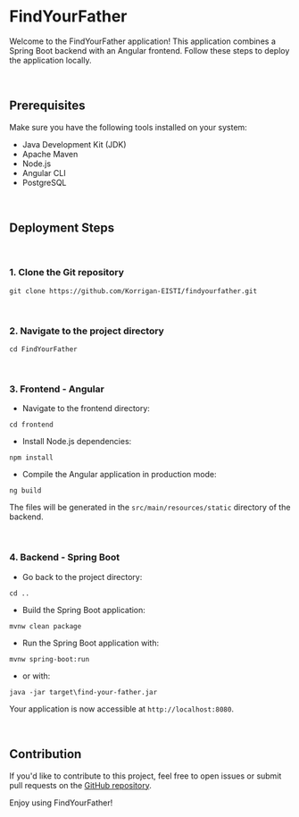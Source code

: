 # FindYourFather

Welcome to the FindYourFather application! This application combines a Spring Boot backend with an Angular frontend. Follow these steps to deploy the application locally.

<br>

## Prerequisites

Make sure you have the following tools installed on your system:

- Java Development Kit (JDK)
- Apache Maven
- Node.js
- Angular CLI
- PostgreSQL

<br>

## Deployment Steps

<br>

### 1. Clone the Git repository

```
git clone https://github.com/Korrigan-EISTI/findyourfather.git
```

<br>

### 2. Navigate to the project directory

```
cd FindYourFather
```

<br>

### 3. Frontend - Angular

- Navigate to the frontend directory:

```
cd frontend
```

- Install Node.js dependencies:

```
npm install
```

- Compile the Angular application in production mode:

```
ng build
```

The files will be generated in the `src/main/resources/static` directory of the backend.

<br>

### 4. Backend - Spring Boot

- Go back to the project directory:

```
cd ..
```

- Build the Spring Boot application:

```
mvnw clean package
```

- Run the Spring Boot application with:

```
mvnw spring-boot:run
```

- or with:

```
java -jar target\find-your-father.jar
```

Your application is now accessible at `http://localhost:8080`.

<br>

## Contribution

If you'd like to contribute to this project, feel free to open issues or submit pull requests on the [GitHub repository](https://github.com/Korrigan-EISTI/findyourfather).

Enjoy using FindYourFather!